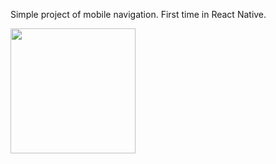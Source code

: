 Simple project of mobile navigation. First time in React Native.

[<img src="https://github.com/user-attachments/assets/89e1d351-e087-4916-9eaa-aec748a532a3" width="200"/>](https://github.com/user-attachments/assets/89e1d351-e087-4916-9eaa-aec748a532a3)
